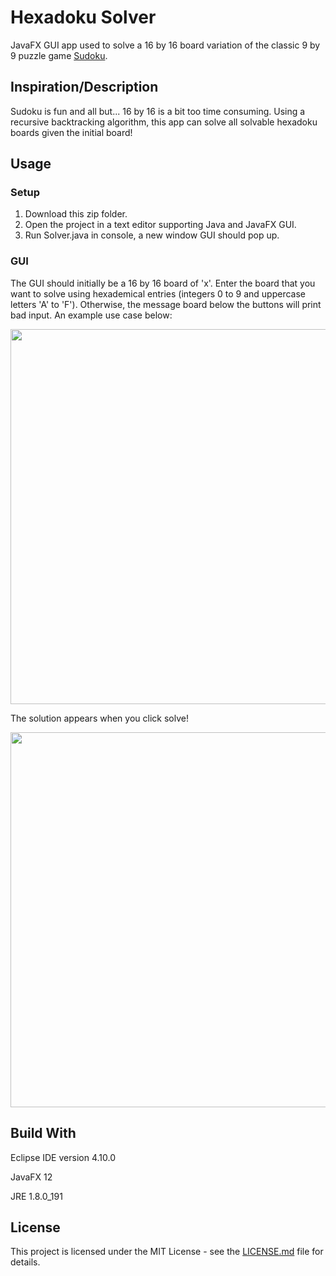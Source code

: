 # Hexadoku Solver

JavaFX GUI app used to solve a 16 by 16 board variation of the classic 9 by 9 puzzle game [Sudoku](https://en.wikipedia.org/wiki/Sudoku).

## Inspiration/Description

Sudoku is fun and all but... 16 by 16 is a bit too time consuming. Using a recursive backtracking algorithm, this app can solve all solvable hexadoku boards given the initial board!

## Usage

### Setup

1. Download this zip folder.
2. Open the project in a text editor supporting Java and JavaFX GUI.
3. Run Solver.java in console, a new window GUI should pop up.

### GUI

The GUI should initially be a 16 by 16 board of 'x'. Enter the board that you want to solve using hexademical entries (integers 0 to 9 and uppercase letters 'A' to 'F'). Otherwise, the message board below the buttons will print bad input. An example use case below:


<img src="https://user-images.githubusercontent.com/44929917/60549181-1d5a8100-9cf2-11e9-9a4d-0ac9c45c734e.JPG" width="600"/>

The solution appears when you click solve!

<img src="https://user-images.githubusercontent.com/44929917/60549193-251a2580-9cf2-11e9-8760-ade75cb18412.JPG" width="600"/>

## Build With

Eclipse IDE version 4.10.0

JavaFX 12

JRE 1.8.0_191

## License

This project is licensed under the MIT License - see the [LICENSE.md](LICENSE.md) file for details.
